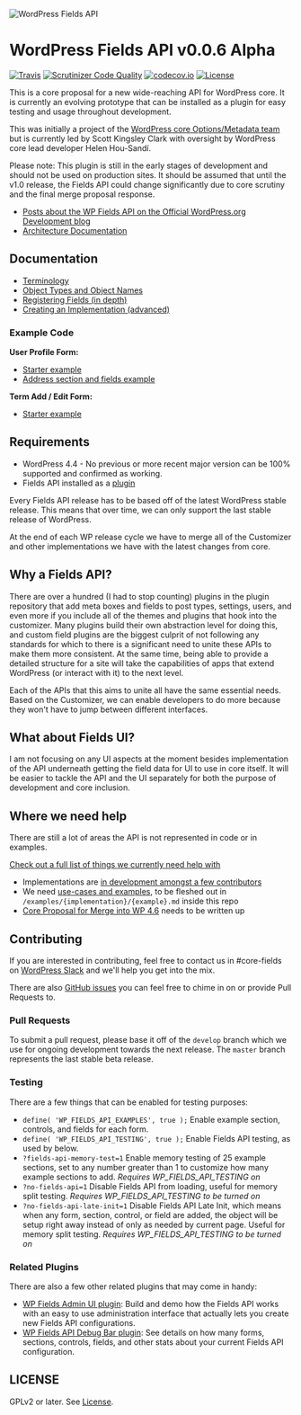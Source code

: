 ![WordPress Fields API](https://raw.githubusercontent.com/sc0ttkclark/wordpress-fields-api/assets/banner-github.png)

# WordPress Fields API v0.0.6 Alpha

[![Travis](https://secure.travis-ci.org/sc0ttkclark/wordpress-fields-api.png?branch=master)](http://travis-ci.org/sc0ttkclark/wordpress-fields-api)
[![Scrutinizer Code Quality](https://scrutinizer-ci.com/g/sc0ttkclark/wordpress-fields-api/badges/quality-score.png?b=master)](https://scrutinizer-ci.com/g/sc0ttkclark/wordpress-fields-api/?branch=master)
[![codecov.io](http://codecov.io/github/sc0ttkclark/wordpress-fields-api/coverage.svg?branch=master)](http://codecov.io/github/sc0ttkclark/wordpress-fields-api?branch=master)
[![License](https://img.shields.io/badge/license-GPL--2.0%2B-green.svg)](https://github.com/sc0ttkclark/wordpress-fields-api/blob/master/LICENSE.txt)

This is a core proposal for a new wide-reaching API for WordPress core. It is currently an evolving prototype that can be installed as a plugin for easy testing and usage throughout development.

This was initially a project of the [WordPress core Options/Metadata team](http://make.wordpress.org/core/components/options-meta/) but is currently led by Scott Kingsley Clark with oversight by WordPress core lead developer Helen Hou-Sandí.

Please note: This plugin is still in the early stages of development and should not be used on production sites. It should be assumed that until the v1.0 release, the Fields API could change significantly due to core scrutiny and the final merge proposal response.

* [Posts about the WP Fields API on the Official WordPress.org Development blog](https://make.wordpress.org/core/tag/fields-api/)
* [Architecture Documentation](https://docs.google.com/document/d/17yUTO_vlkC7P4_2c6dIDxa5jQbXvfV9SofC7_GOwFME/edit)

## Documentation

* [Terminology](https://github.com/sc0ttkclark/wordpress-fields-api/blob/master/docs/terminology.md)
* [Object Types and Object Names](https://github.com/sc0ttkclark/wordpress-fields-api/blob/master/docs/object-types-and-names.md)
* [Registering Fields (in depth)](https://github.com/sc0ttkclark/wordpress-fields-api/blob/master/docs/registering-fields.md)
* [Creating an Implementation (advanced)](https://github.com/sc0ttkclark/wordpress-fields-api/blob/master/docs/creating-an-implementation.md)

### Example Code

**User Profile Form:**

* [Starter example](https://github.com/sc0ttkclark/wordpress-fields-api/blob/master/docs/examples/user/_starter.php)
* [Address section and fields example](https://github.com/sc0ttkclark/wordpress-fields-api/blob/master/docs/examples/user/address.php)

**Term Add / Edit Form:**

* [Starter example](https://github.com/sc0ttkclark/wordpress-fields-api/blob/master/docs/examples/term/_starter.php)

## Requirements

* WordPress 4.4 - No previous or more recent major version can be 100% supported and confirmed as working.
* Fields API installed as a [plugin](https://wordpress.org/plugin/fields-api/)

Every Fields API release has to be based off of the latest WordPress stable release. This means that over time, we can only support the last stable release of WordPress.

At the end of each WP release cycle we have to merge all of the Customizer and other implementations we have with the latest changes from core.

## Why a Fields API?

There are over a hundred (I had to stop counting) plugins in the plugin repository that add meta boxes and fields to post types, settings, users, and even more if you include all of the themes and plugins that hook into the customizer. Many plugins build their own abstraction level for doing this, and custom field plugins are the biggest culprit of not following any standards for which to there is a significant need to unite these APIs to make them more consistent. At the same time, being able to provide a detailed structure for a site will take the capabilities of apps that extend WordPress (or interact with it) to the next level.

Each of the APIs that this aims to unite all have the same essential needs. Based on the Customizer, we can enable developers to do more because they won't have to jump between different interfaces.

## What about Fields UI?

I am not focusing on any UI aspects at the moment besides implementation of the API underneath getting the field data for UI to use in core itself. It will be easier to tackle the API and the UI separately for both the purpose of development and core inclusion.

## Where we need help

There are still a lot of areas the API is not represented in code or in examples.

[Check out a full list of things we currently need help with](https://github.com/sc0ttkclark/wordpress-fields-api/labels/help%20wanted)

* Implementations are [in development amongst a few contributors](https://github.com/sc0ttkclark/wordpress-fields-api/labels/implementation)
* We need [use-cases and examples](https://github.com/sc0ttkclark/wordpress-fields-api/issues/22), to be fleshed out in `/examples/{implementation}/{example}.md` inside this repo
* [Core Proposal for Merge into WP 4.6](https://github.com/sc0ttkclark/wordpress-fields-api/issues/35) needs to be written up

## Contributing

If you are interested in contributing, feel free to contact us in #core-fields on [WordPress Slack](https://make.wordpress.org/chat/) and we'll help you get into the mix.

There are also [GitHub issues](https://github.com/sc0ttkclark/wordpress-fields-api/issues) you can feel free to chime in on or provide Pull Requests to.

### Pull Requests

To submit a pull request, please base it off of the `develop` branch which we use for ongoing development towards the next release. The `master` branch represents the last stable beta release.

### Testing

There are a few things that can be enabled for testing purposes:

* `define( 'WP_FIELDS_API_EXAMPLES', true );` Enable example section, controls, and fields for each form.
* `define( 'WP_FIELDS_API_TESTING', true );` Enable Fields API testing, as used by below.
* `?fields-api-memory-test=1` Enable memory testing of 25 example sections, set to any number greater than 1 to customize how many example sections to add. _Requires WP_FIELDS_API_TESTING on_
* `?no-fields-api=1` Disable Fields API from loading, useful for memory split testing. _Requires WP_FIELDS_API_TESTING to be turned on_
* `?no-fields-api-late-init=1` Disable Fields API Late Init, which means when any form, section, control, or field are added, the object will be setup right away instead of only as needed by current page. Useful for memory split testing. _Requires WP_FIELDS_API_TESTING to be turned on_

### Related Plugins

There are also a few other related plugins that may come in handy:

* [WP Fields Admin UI plugin](https://github.com/sc0ttkclark/wordpress-fields-admin-ui): Build and demo how the Fields API works with an easy to use administration interface that actually lets you create new Fields API configurations.
* [WP Fields API Debug Bar plugin](https://github.com/sc0ttkclark/wordpress-fields-api-debug-bar): See details on how many forms, sections, controls, fields, and other stats about your current Fields API configuration.

## LICENSE

GPLv2 or later. See [License](LICENSE.txt).
